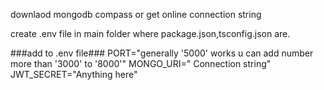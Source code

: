 downlaod mongodb compass or get online connection string

create .env file in main folder where package.json,tsconfig.json are.

###add to .env file###
PORT="generally '5000' works u can add number more than '3000' to '8000'"
MONGO_URI=" Connection string"
JWT_SECRET="Anything here"
